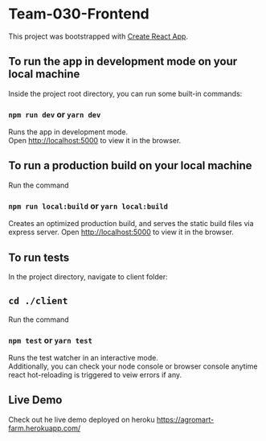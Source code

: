 # Team-030-Frontend

This project was bootstrapped with
[Create React App](https://github.com/facebook/create-react-app).

## To run the app in development mode on your local machine

Inside the project root directory, you can run some built-in commands:

### `npm run dev` or `yarn dev`

Runs the app in development mode.<br> Open
[http://localhost:5000](http://localhost:5000) to view it in the browser.

## To run a production build on your local machine

Run the command

### `npm run local:build` or `yarn local:build`

Creates an optimized production build, and serves the static build files via
express server. Open [http://localhost:5000](http://localhost:5000) to view it
in the browser.

## To run tests

In the project directory, navigate to client folder:

## `cd ./client`

Run the command

### `npm test` or `yarn test`

Runs the test watcher in an interactive mode.<br> Additionally, you can check
your node console or browser console anytime react hot-reloading is triggered to
veiw errors if any.

## Live Demo

Check out he live demo deployed on heroku https://agromart-farm.herokuapp.com/

